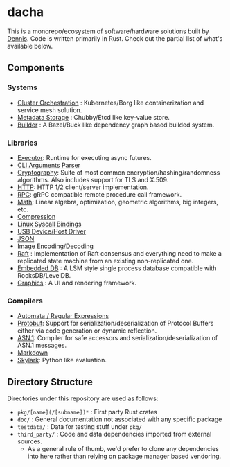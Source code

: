 # dacha

This is a monorepo/ecosystem of software/hardware solutions built by [Dennis](https://github.com/dennisss). Code is written primarily in Rust. Check out the partial list of what's available below.

## Components

### Systems

- [Cluster Orchestration](./pkg/container/index.md) : Kubernetes/Borg like containerization and service mesh solution.
- [Metadata Storage](./pkg/datastore/src/meta/index.md) : Chubby/Etcd like key-value store.
- [Builder](./pkg/builder/index.md) : A Bazel/Buck like dependency graph based builded system.

### Libraries

- [Executor](./pkg/executor/index.md): Runtime for executing async futures.
- [CLI Arguments Parser](./pkg/base/args/index.md)
- [Cryptography](./pkg/crypto/index.md): Suite of most common encryption/hashing/randomness
  algorithms. Also includes support for TLS and X.509.
- [HTTP](./pkg/http/index.md): HTTP 1/2 client/server implementation.
- [RPC](./pkg/rpc/index.md): gRPC compatible remote procedure call framework.
- [Math](./pkg/math/index.md): Linear algebra, optimization, geometric algorithms, big integers, etc.
- [Compression](./pkg/compression/index.md)
- [Linux Syscall Bindings](./pkg/sys/)
- [USB Device/Host Driver](./pkg/usb/index.md)
- [JSON](./pkg/json/)
- [Image Encoding/Decoding](./pkg/image/)
- [Raft](./pkg/raft/README.md) : Implementation of Raft consensus and everything need to make a replicated state machine from an existing non-replicated one.
- [Embedded DB](./pkg/sstable/index.md) : A LSM style single process database compatible with RocksDB/LevelDB.
- [Graphics](./pkg/graphics/) : A UI and rendering framework.


### Compilers

- [Automata / Regular Expressions](./pkg/automata/index.md)
- [Protobuf](./pkg/protobuf/index.md): Support for serialization/deserialization of Protocol Buffers either via code generation or dynamic reflection.
- [ASN.1](./pkg/asn/index.md): Compiler for safe accessors and serialization/deserialization of ASN.1 messages.
- [Markdown](./pkg/markdown/index.md)
- [Skylark](./pkg/skylark/index.md): Python like evaluation.

## Directory Structure

Directories under this repository are used as follows:

- `pkg/[name](/[subname])*` : First party Rust crates
- `doc/` : General documentation not associated with any specific package
- `testdata/` : Data for testing stuff under `pkg/`
- `third_party/` : Code and data dependencies imported from external sources.
    - As a general rule of thumb, we'd prefer to clone any dependencies into here rather than relying on package manager based vendoring.

